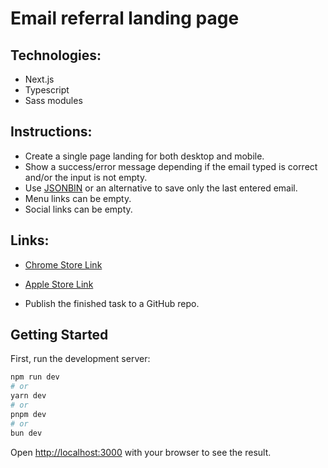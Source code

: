 # Email referral landing page

## Technologies:
- Next.js
- Typescript
- Sass modules

## Instructions:
- Create a single page landing for both desktop and mobile.
- Show a success/error message depending if the email typed is correct and/or the input is not empty.
- Use [JSONBIN](https://jsonbin.io/) or an alternative to save only the last entered email.
- Menu links can be empty.
- Social links can be empty.

## Links:
- [Chrome Store Link](https://chrome.google.com/webstore/detail/ratepunk-same-hotel-way-c/gdaioanblcnghddimngklkhgcbomfdck?utm_source=ratepunk)
- [Apple Store Link](https://apps.apple.com/app/ratepunk/id1607823726)

- Publish the finished task to a GitHub repo.

## Getting Started

First, run the development server:

```bash
npm run dev
# or
yarn dev
# or
pnpm dev
# or
bun dev
```

Open [http://localhost:3000](http://localhost:3000) with your browser to see the result.
